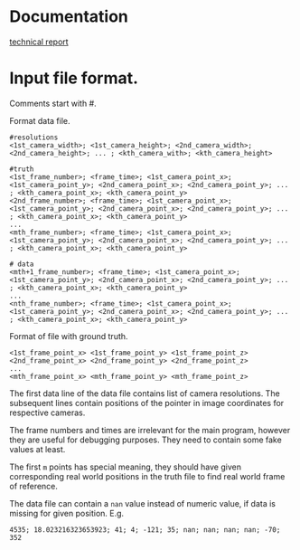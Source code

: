 # Documentation

[technical report](<doc/Multi-Camera Self-Calibration technical report.pdf>)

# Input file format.
Comments start with #.

Format data file.
```
#resolutions
<1st_camera_width>; <1st_camera_height>; <2nd_camera_width>; <2nd_camera_height>; ... ; <kth_camera_with>; <kth_camera_height>

#truth
<1st_frame_number>; <frame_time>; <1st_camera_point_x>; <1st_camera_point_y>; <2nd_camera_point_x>; <2nd_camera_point_y>; ... ; <kth_camera_point_x>; <kth_camera_point_y>
<2nd_frame_number>; <frame_time>; <1st_camera_point_x>; <1st_camera_point_y>; <2nd_camera_point_x>; <2nd_camera_point_y>; ... ; <kth_camera_point_x>; <kth_camera_point_y>
...
<mth_frame_number>; <frame_time>; <1st_camera_point_x>; <1st_camera_point_y>; <2nd_camera_point_x>; <2nd_camera_point_y>; ... ; <kth_camera_point_x>; <kth_camera_point_y>

# data
<mth+1_frame_number>; <frame_time>; <1st_camera_point_x>; <1st_camera_point_y>; <2nd_camera_point_x>; <2nd_camera_point_y>; ... ; <kth_camera_point_x>; <kth_camera_point_y>
...
<nth_frame_number>; <frame_time>; <1st_camera_point_x>; <1st_camera_point_y>; <2nd_camera_point_x>; <2nd_camera_point_y>; ... ; <kth_camera_point_x>; <kth_camera_point_y>
```

Format of file with ground truth.
```
<1st_frame_point_x> <1st_frame_point_y> <1st_frame_point_z>
<2nd_frame_point_x> <2nd_frame_point_y> <2nd_frame_point_z>
...
<mth_frame_point_x> <mth_frame_point_y> <mth_frame_point_z>
```

The first data line of the data file contains list of camera resolutions. The subsequent lines contain positions of the pointer in image coordinates for respective cameras.

The frame numbers and times are irrelevant for the main program, however they are useful for debugging purposes. They need to contain some fake values at least.

The first `m` points has special meaning, they should have given corresponding real world positions in the truth file to find real world frame of reference.

The data file can contain a `nan` value instead of numeric value, if data is missing for given position. E.g.

```
4535; 18.023216323653923; 41; 4; -121; 35; nan; nan; nan; nan; -70; 352
```
